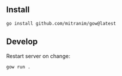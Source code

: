 ## Install

```
go install github.com/mitranim/gow@latest
```

## Develop

Restart server on change:

```
gow run .
```
